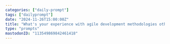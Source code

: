 ```yaml
---
categories: ["daily-prompt"]
tags: ["dailyprompt"]
date: "2024-11-26T15:00:00Z"
title: "What's your experience with agile development methodologies other than Scrum?"
type: "prompts"
mastodonID: "113549869842461418"
---
```

